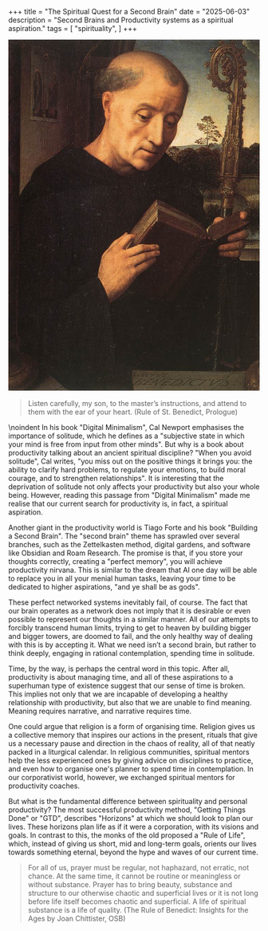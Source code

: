 +++
title = "The Spiritual Quest for a Second Brain"
date = "2025-06-03"
description = "Second Brains and Productivity systems as a spiritual aspiration."
tags = [
    "spirituality",
]
+++

![A portrait of Saint Benedict as depicted in the Benedetto Portinari Triptych, by Hans Memling](<Images/St_Benedict_Hans_Memling.jpg>)

> Listen carefully, my son, to the master’s instructions, and attend to them with the ear of your heart. (Rule of St. Benedict, Prologue)

\noindent
In his book "Digital Minimalism", Cal Newport emphasises the importance of solitude, which he defines as a "subjective state in which your mind is free from input from other minds". But why is a book about productivity talking about an ancient spiritual discipline? "When you avoid solitude", Cal writes, "you miss out on the positive things it brings you: the ability to clarify hard problems, to regulate your emotions, to build moral courage, and to strengthen relationships". It is interesting that the deprivation of solitude not only affects your productivity but also your whole being. However, reading this passage from "Digital Minimalism" made me realise that our current search for productivity is, in fact, a spiritual aspiration.

Another giant in the productivity world is Tiago Forte and his book "Building a Second Brain". The "second brain" theme has sprawled over several branches, such as the Zettelkasten method, digital gardens, and software like Obsidian and Roam Research. The promise is that, if you store your thoughts correctly, creating a "perfect memory", you will achieve productivity nirvana. This is similar to the dream that AI one day will be able to replace you in all your menial human tasks, leaving your time to be dedicated to higher aspirations, "and ye shall be as gods".

These perfect networked systems inevitably fail, of course. The fact that our brain operates as a network does not imply that it is desirable or even possible to represent our thoughts in a similar manner. All of our attempts to forcibly transcend human limits, trying to get to heaven by building bigger and bigger towers, are doomed to fail, and the only healthy way of dealing with this is by accepting it. What we need isn’t a second brain, but rather to think deeply, engaging in rational contemplation, spending time in solitude.

Time, by the way, is perhaps the central word in this topic. After all, productivity is about managing time, and all of these aspirations to a superhuman type of existence suggest that our sense of time is broken. This implies not only that we are incapable of developing a healthy relationship with productivity, but also that we are unable to find meaning. Meaning requires narrative, and narrative requires time.

One could argue that religion is a form of organising time. Religion gives us a collective memory that inspires our actions in the present, rituals that give us a necessary pause and direction in the chaos of reality, all of that neatly packed in a liturgical calendar. In religious communities, spiritual mentors help the less experienced ones by giving advice on disciplines to practice, and even how to organise one's planner to spend time in contemplation. In our corporativist world, however, we exchanged spiritual mentors for productivity coaches.

But what is the fundamental difference between spirituality and personal productivity? The most successful productivity method, "Getting Things Done" or "GTD", describes "Horizons" at which we should look to plan our lives. These horizons plan life as if it were a corporation, with its visions and goals. In contrast to this, the monks of the old proposed a "Rule of Life", which, instead of giving us short, mid and long-term goals, orients our lives towards something eternal, beyond the hype and waves of our current time.

> For all of us, prayer must be regular, not haphazard, not erratic, not chance. At the same time, it cannot be routine or meaningless or without substance. Prayer has to bring beauty, substance and structure to our otherwise chaotic and superficial lives or it is not long before life itself becomes chaotic and superficial. A life of spiritual substance is a life of quality. (The Rule of Benedict: Insights for the Ages by Joan Chittister, OSB)
